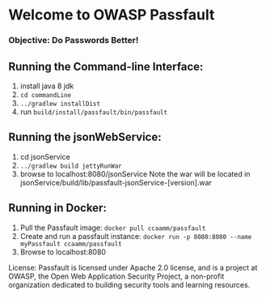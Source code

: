 # Welcome to OWASP Passfault
### Objective: Do Passwords Better!


## Running the Command-line Interface:
1. install java 8 jdk
2. `cd commandLine`
3. `../gradlew installDist`
4. run `build/install/passfault/bin/passfault`


## Running the jsonWebService:
1. cd jsonService
2. `../gradlew build jettyRunWar`
3. browse to localhost:8080/jsonService
Note the war will be located in jsonService/build/lib/passfault-jsonService-[version].war

## Running in Docker:
1. Pull the Passfault image: `docker pull ccaamm/passfault`
2. Create and run a passfault instance: `docker run -p 8080:8080 --name myPassfault ccaamm/passfault`
3. Browse to localhost:8080

License: Passfault is licensed under Apache 2.0 license, and is a project at OWASP, the Open Web Application Security Project, a non-profit organization dedicated to building security tools and learning resources.
